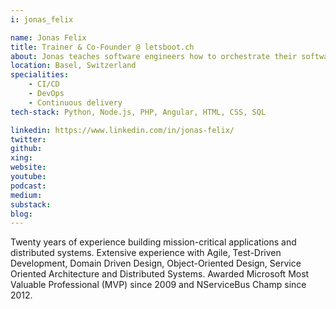 ```yaml
---
i: jonas_felix

name: Jonas Felix
title: Trainer & Co-Founder @ letsboot.ch
about: Jonas teaches software engineers how to orchestrate their software projects and automate their CI/CD pipelines
location: Basel, Switzerland
specialities:
    - CI/CD
    - DevOps
    - Continuous delivery
tech-stack: Python, Node.js, PHP, Angular, HTML, CSS, SQL

linkedin: https://www.linkedin.com/in/jonas-felix/
twitter: 
github: 
xing: 
website: 
youtube: 
podcast: 
medium: 
substack: 
blog: 
---
```



Twenty years of experience building mission-critical applications and distributed systems. Extensive experience with Agile, Test-Driven Development, Domain Driven Design, Object-Oriented Design, Service Oriented Architecture and Distributed Systems. Awarded Microsoft Most Valuable Professional (MVP) since 2009 and NServiceBus Champ since 2012.